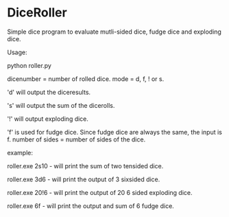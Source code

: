 # DiceRoller

Simple dice program to evaluate mutli-sided dice, fudge dice and exploding dice.

Usage:

python roller.py

dicenumber = number of rolled dice.
mode = d, f, ! or s.

'd' will output the diceresults.

's' will output the sum of the dicerolls.

'!' will output exploding dice.

'f' is used for fudge dice. Since fudge dice are always the same, the input is <dicenumber>f.
number of sides = number of sides of the dice.


  example:


roller.exe 2s10 - will print the sum of two tensided dice.
  
roller.exe 3d6  - will print the output of 3 sixsided dice.
  
roller.exe 20!6 - will print the output of 20 6 sided exploding dice.
  
roller.exe 6f   - will print the output and sum of 6 fudge dice.
